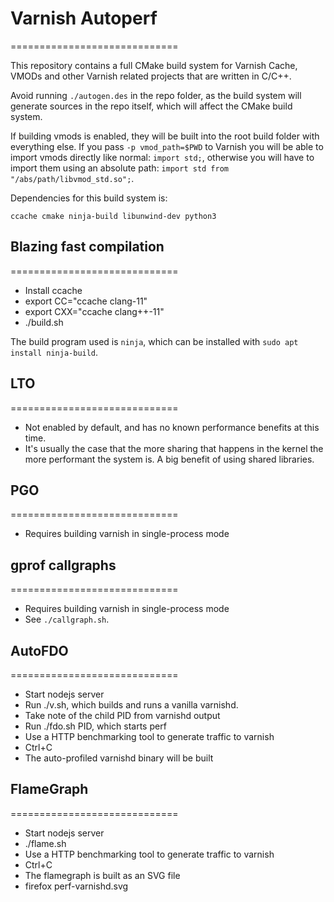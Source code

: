 # Varnish Autoperf
=============================

This repository contains a full CMake build system for Varnish Cache, VMODs and other Varnish related projects that are written in C/C++.

Avoid running `./autogen.des` in the repo folder, as the build system will generate sources in the repo itself, which will affect the CMake build system.

If building vmods is enabled, they will be built into the root build folder with everything else. If you pass `-p vmod_path=$PWD` to Varnish you will be able to import vmods directly like normal: `import std;`, otherwise you will have to import them using an absolute path: `import std from "/abs/path/libvmod_std.so";`.

Dependencies for this build system is:
```
ccache cmake ninja-build libunwind-dev python3
```

## Blazing fast compilation
=============================
- Install ccache
- export CC="ccache clang-11"
- export CXX="ccache clang++-11"
- ./build.sh

The build program used is `ninja`, which can be installed with `sudo apt install ninja-build`.

## LTO
=============================
- Not enabled by default, and has no known performance benefits at this time.
- It's usually the case that the more sharing that happens in the kernel the
	more performant the system is. A big benefit of using shared libraries.

## PGO
=============================
- Requires building varnish in single-process mode

## gprof callgraphs
=============================
- Requires building varnish in single-process mode
- See `./callgraph.sh`.

## AutoFDO
=============================
- Start nodejs server
- Run ./v.sh, which builds and runs a vanilla varnishd.
- Take note of the child PID from varnishd output
- Run ./fdo.sh PID, which starts perf
- Use a HTTP benchmarking tool to generate traffic to varnish
- Ctrl+C
- The auto-profiled varnishd binary will be built

## FlameGraph
=============================
- Start nodejs server
- ./flame.sh
- Use a HTTP benchmarking tool to generate traffic to varnish
- Ctrl+C
- The flamegraph is built as an SVG file
- firefox perf-varnishd.svg
